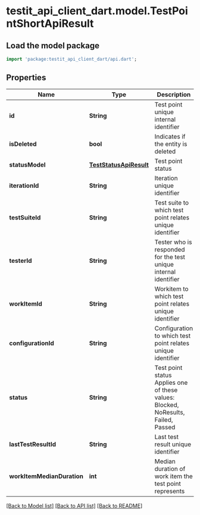 # testit_api_client_dart.model.TestPointShortApiResult

## Load the model package
```dart
import 'package:testit_api_client_dart/api.dart';
```

## Properties
Name | Type | Description | Notes
------------ | ------------- | ------------- | -------------
**id** | **String** | Test point unique internal identifier | 
**isDeleted** | **bool** | Indicates if the entity is deleted | 
**statusModel** | [**TestStatusApiResult**](TestStatusApiResult.md) | Test point status | 
**iterationId** | **String** | Iteration unique identifier | 
**testSuiteId** | **String** | Test suite to which test point relates unique identifier | 
**testerId** | **String** | Tester who is responded for the test unique internal identifier | [optional] 
**workItemId** | **String** | Workitem to which test point relates unique identifier | [optional] 
**configurationId** | **String** | Configuration to which test point relates unique identifier | [optional] 
**status** | **String** | Test point status  Applies one of these values: Blocked, NoResults, Failed, Passed | [optional] 
**lastTestResultId** | **String** | Last test result unique identifier | [optional] 
**workItemMedianDuration** | **int** | Median duration of work item the test point represents | [optional] 

[[Back to Model list]](../README.md#documentation-for-models) [[Back to API list]](../README.md#documentation-for-api-endpoints) [[Back to README]](../README.md)


